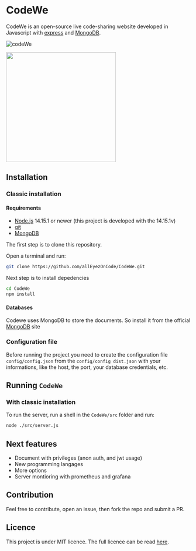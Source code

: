 # CodeWe

CodeWe is an open-source live code-sharing website developed in Javascript with [express](https://expressjs.com/) and [MongoDB](https://www.mongodb.com/).

![codeWe](https://github.com/allEyezOnCode/CodeWe/blob/dev/imgs/codeTogether.png?raw=True "codeWe")

<img src="https://github.com/allEyezOnCode/CodeWe/blob/dev/imgs/codewe.png?raw=True " height="300"/>

## Installation

### Classic installation

#### Requirements

* [Node.js](https://nodejs.org/en/download/) 14.15.1 or newer (this project is developed with the 14.15.1v)
* [git](https://git-scm.com/downloads)
* [MongoDB](https://www.mongodb.com/)

The first step is to clone this repository.

Open a terminal and run:

```bash
git clone https://github.com/allEyezOnCode/CodeWe.git
```

Next step is to install depedencies

```bash
cd CodeWe
npm install
```

#### Databases

Codewe uses MongoDB to store the documents. So install it from the official [MongoDB](https://www.mongodb.com/) site

### Configuration file

Before running the project you need to create the configuration file `config/config.json` from the `config/config dist.json` with your informations, like the host, the port, your database credentials, etc.

## Running `CodeWe`

### With classic installation

To run the server, run a shell in the `CodeWe/src` folder and run:

```bash
node ./src/server.js
```

## Next features

* Document with privileges (anon auth, and jwt usage)
* New programming langages
* More options
* Server montioring with prometheus and grafana

## Contribution

Feel free to contribute, open an issue, then fork the repo and submit a PR.

## Licence

This project is under MIT licence. The full licence can be read [here](https://github.com/allEyezOnCode/CodeWe).
